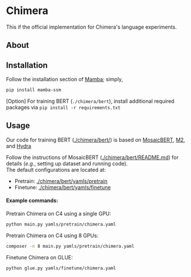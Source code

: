 # Chimera

This if the official implementation for Chimera's language experiments.

## About

## Installation
Follow the installation section of [Mamba](https://github.com/state-spaces/mamba); simply,
```bash
pip install mamba-ssm
```

[Option] For training BERT (`./chimera/bert`), install additional required packages via `pip install -r requirements.txt`

## Usage

Our code for training BERT ([./chimera/bert/](./chimera/bert/)) is based on [MosaicBERT](https://github.com/mosaicml/examples/tree/main/examples/benchmarks/bert), [M2](https://github.com/HazyResearch/m2), and [Hydra](https://github.com/goombalab/hydra)

Follow the instructions of MosaicBERT ([./chimera/bert/README.md](./chimera/bert/README.md)) for details (*e.g.*, setting up dataset and running code). \
The default configurations are located at:
- Pretrain: [./chimera/bert/yamls/pretrain](./chimera/bert/yamls/pretrain)
- Finetune: [./chimera/bert/yamls/finetune](./chimera/bert/yamls/finetune)

#### Example commands:
Pretrain Chimera on C4 using a single GPU:
```bash
python main.py yamls/pretrain/chimera.yaml
```
Pretrain Chimera on C4 using 8 GPUs:
```bash
composer -n 8 main.py yamls/pretrain/chimera.yaml
```
Finetune Chimera on GLUE:
```bash
python glue.py yamls/finetune/chimera.yaml
```